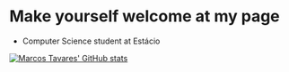 # Make yourself welcome at my page

<div>
  <ul>
    <li>Computer Science student at Estácio</li>
  </ul>
</div>

[![Marcos Tavares' GitHub stats](https://github-readme-stats.vercel.app/api?username=mjtavrs)](https://github.com/mjtavrs/github-readme-stats)
